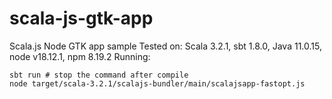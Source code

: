 # scala-js-gtk-app
Scala.js Node GTK app sample
Tested on: Scala 3.2.1, sbt 1.8.0, Java 11.0.15, node v18.12.1, npm 8.19.2
Running:
```
sbt run # stop the command after compile
node target/scala-3.2.1/scalajs-bundler/main/scalajsapp-fastopt.js
```
